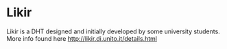 Likir
=====

Likir is a DHT designed and initially developed by some university students. More info found here http://likir.di.unito.it/details.html
